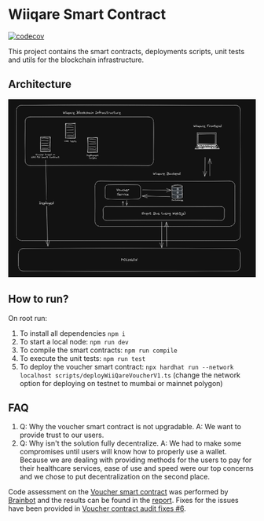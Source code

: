 # Wiiqare Smart Contract

[![codecov](https://codecov.io/gh/WiiQare/SmartContract/branch/main/graph/badge.svg?token=6SISWMAK0V)](https://codecov.io/gh/WiiQare/SmartContract)

This project contains the smart contracts, deployments scripts, unit tests and utils for the blockchain infrastructure.

## Architecture

![Wiiqare Blockchain Architecture](resources/wiiqare_architecture.png)

## How to run?

On root run:

1. To install all dependencies `npm i`
2. To start a local node: `npm run dev`
3. To compile the smart contracts: `npm run compile`
4. To execute the unit tests: `npm run test`
5. To deploy the voucher smart contract: `npx hardhat run --network localhost scripts/deployWiiQareVoucherV1.ts` (change the network option for deploying on testnet to mumbai or mainnet polygon)

## FAQ

1. Q: Why the voucher smart contract is not upgradable.
   A: We want to provide trust to our users.
2. Q: Why isn't the solution fully decentralize.
   A: We had to make some compromises until users will know how to properly use a wallet. Because we are dealing with providing methods for the users to pay
   for their healthcare services, ease of use and speed were our top concerns and we chose to put decentralization on the second place.

Code assessment on the [Voucher smart contract](https://github.com/WiiQare/SmartContract/blob/main/contracts/WiiQareVoucherV1.sol) was performed by [Brainbot](https://brainbot.com/smart-contract-audits/) and the results can be found in the [report](https://github.com/brainbot-com/audit-wiiqare-1/issues). Fixes for the issues have been provided in [Voucher contract audit fixes #6](https://github.com/WiiQare/SmartContract/pull/6/files). 
